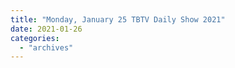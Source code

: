 ```yaml
---
title: "Monday, January 25 TBTV Daily Show 2021"
date: 2021-01-26
categories: 
  - "archives"
---
```



